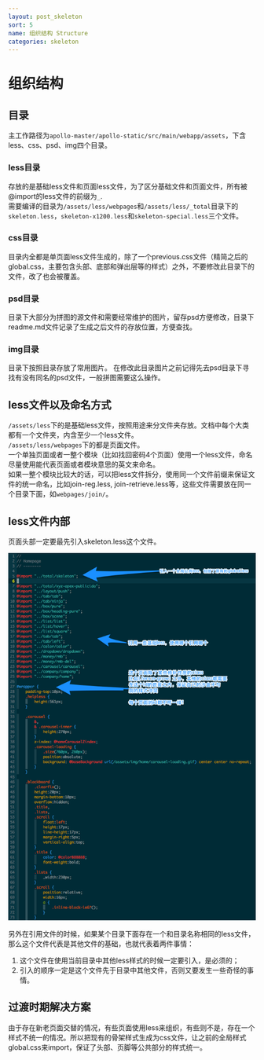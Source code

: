 ```yaml
---
layout: post_skeleton
sort: 5
name: 组织结构 Structure
categories: skeleton
---
```


# 组织结构


## 目录
主工作路径为`apollo-master/apollo-static/src/main/webapp/assets`，下含less、css、psd、img四个目录。


### less目录
存放的是基础less文件和页面less文件，为了区分基础文件和页面文件，所有被@import的less文件的前缀为`_`.  
需要编译的目录为`/assets/less/webpages`和`/assets/less/_total`目录下的`skeleton.less`，`skeleton-x1200.less`和`skeleton-special.less`三个文件。

### css目录
目录内全都是单页面less文件生成的，除了一个previous.css文件（精简之后的global.css，主要包含头部、底部和弹出层等的样式）之外，不要修改此目录下的文件，改了也会被覆盖。

### psd目录
目录下大部分为拼图的源文件和需要经常维护的图片，留存psd方便修改，目录下readme.md文件记录了生成之后文件的存放位置，方便查找。

### img目录
目录下按照目录存放了常用图片。 在修改此目录图片之前记得先去psd目录下寻找有没有同名的psd文件，一般拼图需要这么操作。


## less文件以及命名方式
`/assets/less`下的是基础less文件，按照用途来分文件夹存放。文档中每个大类都有一个文件夹，内含至少一个less文件。  
`/assets/less/webpages`下的都是页面文件。  
一个单独页面或者一整个模块（比如找回密码4个页面）使用一个less文件，命名尽量使用能代表页面或者模块意思的英文来命名。  
如果一整个模块比较大的话，可以把less文件拆分，使用同一个文件前缀来保证文件的统一命名，比如join-reg.less, join-retrieve.less等，这些文件需要放在同一个目录下面，如`webpages/join/`。


## less文件内部
页面头部一定要最先引入skeleton.less这个文件。

![less文件内部](/image/less_file.png "less文件内部")

另外在引用文件的时候，如果某个目录下面存在一个和目录名称相同的less文件，那么这个文件代表是其他文件的基础，也就代表着两件事情：

1. 这个文件在使用当前目录中其他less样式的时候一定要引入，是必须的； 
2. 引入的顺序一定是这个文件先于目录中其他文件，否则又要发生一些奇怪的事情。


## 过渡时期解决方案
由于存在新老页面交替的情况，有些页面使用less来组织，有些则不是，存在一个样式不统一的情况。所以把现有的骨架样式生成为css文件，让之前的全局样式global.css来import，保证了头部、页脚等公共部分的样式统一。
